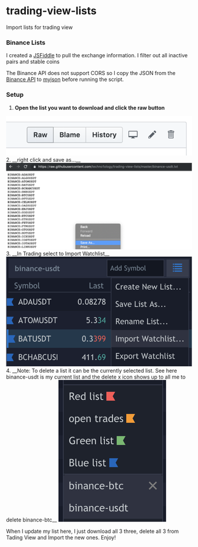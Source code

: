 # trading-view-lists

Import lists for trading view

### Binance Lists
<p>
  I created a <a href="https://jsfiddle.net/51n7zot0/" target="_blank">JSFiddle</a> to pull the exchange information.
  I filter out all inactive pairs and stable coins
</p>
<p>
  The Binance API does not support CORS so I copy the JSON from the <a href="https://api.binance.com/api/v1/exchangeInfo" target="_blank">Binance API</a>
  to <a href="https://api.myjson.com/bins/nlj8g" target="_blank">myjson</a> before running the script.
</p>

### Setup
1. __Open the list you want to download and click the raw button__
<img src="/images/howto1.png"/>
<br/>
2. __right click and save as...__
<img src="/images/howto2.png"/>
<br/>
3. __In Trading select to Import Watchlist__
<img src="/images/howto3.png"/>
<br/>
4. __Note: To delete a list it can be the currently selected list. See here binance-usdt is my current list and the delete x icon shows up to all me to delete binance-btc__
<img src="/images/howto4.png"/>

When I update my list here, I just download all 3 three, delete all 3 from Tading View and Import the new ones.  Enjoy! 
